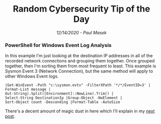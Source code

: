 <div align="center"><h1>Random Cybersecurity Tip of the Day</h1></div>
<div align="center"> <i>12/14/2020 - Paul Masek</i> </div>

### PowerShell for Windows Event Log Analysis

In this example I'm just looking at the destination IP addresses in all of the recorded network connections and grouping them together. Once grouped together, then I'm sorting them from most frequent to least. This example is Sysmon Event 3 (Network Connection), but the same method will apply to other Windows Event logs.
```
(Get-WinEvent -Path "c:\sysmon.evtx" -FilterXPath '*/*/EventID=3' | 
Format-List message | 
Out-String).Split([Environment]::NewLine).Trim() |
Select-String DestinationIp |Group-Object -NoElement |
Sort-Object count -Descending |Format-Table -AutoSize
```
There's a decent amount of magic dust in here which I'll explain in my [next post](https://paul-masek.com/RCTotD/PowerShell_for_Windows_Event_Log_Analysis_Explained).